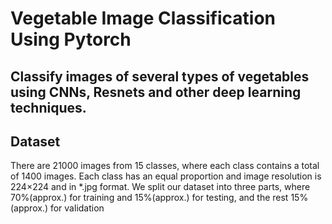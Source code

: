 # Vegetable Image Classification Using Pytorch

## Classify images of several types of vegetables using CNNs, Resnets and other deep learning techniques.

## Dataset 
There are 21000 images from 15 classes, where each class contains a total of 1400 images. Each class has an equal proportion and image resolution is 224×224 and in *.jpg format. We split our dataset into three parts, where 70%(approx.) for training and 15%(approx.) for testing, and the rest 15%(approx.) for validation
